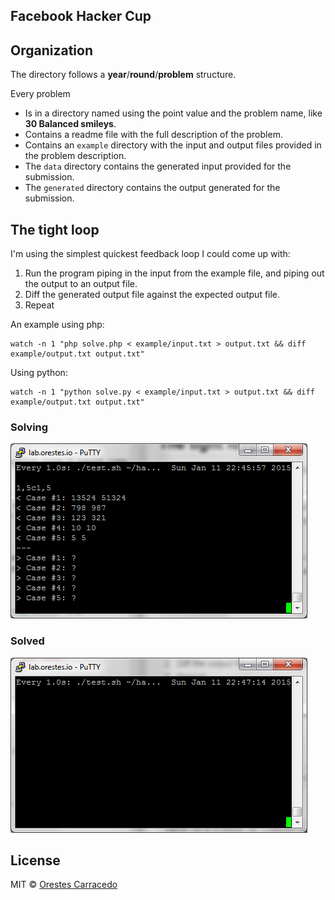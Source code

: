Facebook Hacker Cup
---

## Organization ##

The directory follows a **year**/**round**/**problem** structure.

Every problem

- Is in a directory named using the point value and the problem name, like **30 Balanced smileys**.
- Contains a readme file with the full description of the problem.
- Contains an `example` directory with the input and output files provided in the problem description.
- The `data` directory contains the generated input provided for the submission.
- The `generated` directory contains the output generated for the submission.

## The tight loop ##

I'm using the simplest quickest feedback loop I could come up with:

1. Run the program piping in the input from the example file, and piping out the output to an output file.
1. Diff the generated output file against the expected output file.
1. Repeat

An example using php: 

    watch -n 1 "php solve.php < example/input.txt > output.txt && diff example/output.txt output.txt"

Using python:

    watch -n 1 "python solve.py < example/input.txt > output.txt && diff example/output.txt output.txt"

### Solving ###

<img src="solving.png" width="475">

### Solved ###

<img src="solved.png" width="475">

## License

MIT © [Orestes Carracedo](http://orestescarracedo.com)
